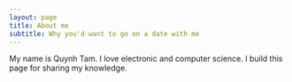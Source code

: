 ```yaml
---
layout: page
title: About me
subtitle: Why you'd want to go on a date with me
---
```


My name is Quynh Tam.
I love electronic and computer science.
I build this page for sharing my knowledge.

